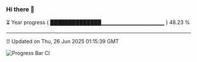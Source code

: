 ### Hi there 👋

⏳ Year progress { ██████████████▁▁▁▁▁▁▁▁▁▁▁▁▁▁▁▁ } 48.23 %

---

⏰ Updated on Thu, 26 Jun 2025 01:15:39 GMT

![Progress Bar CI](https://github.com/liununu/liununu/workflows/Progress%20Bar%20CI/badge.svg)
